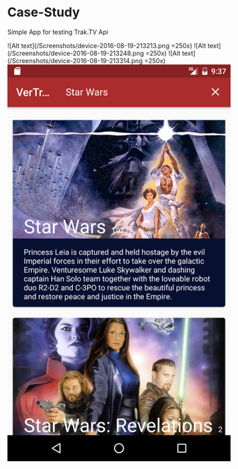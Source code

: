 # Case-Study

Simple App for testing Trak.TV Api


![Alt text](/Screenshots/device-2016-08-19-213213.png =250x)
![Alt text](/Screenshots/device-2016-08-19-213248.png =250x)
![Alt text](/Screenshots/device-2016-08-19-213314.png =250x)
![Alt text](/Screenshots/device-2016-08-19-213750.png)


